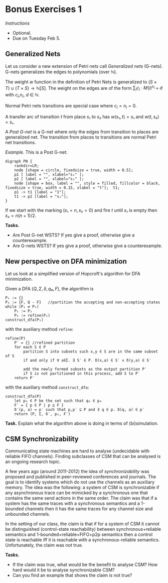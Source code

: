 # Bonus Exercises 1

_Instructions_
* Optional.
* Due on Tuesday Feb 5.

## Generalized Nets

Let us consider a new extension of Petri nets call _Generalized nets_ (G-nets).
G-nets generalizes the edges to polynomials (over ℕ).

The weight $w$ function in the definition of Petri Nets is generalized to $(S × T) ∪ (T × S) → ℕ[S]$.
The weight on the edges are of the form $∑_i c_i⋅M(i)^{n_i} + d$ with $c_i$,$n_i$, $d$ ∈ ℕ.

Normal Petri nets transitions are special case where $c_i = n_i = 0$.

A transfer arc of transition $t$ from place $s₁$ to $s₂$ has $w(s₁,t) = s₁$ and $w(t,s₂) = s₁$.

A _Post G-net_ is a G-net where only the edges from transition to places are generalized net.
The transition from places to transitions are normal Petri net transitions.

_Example._
This is a Post G-net:
```graphviz
digraph PN {
	rankdir=LR;
    node [shape = circle, fixedsize = true, width = 0.5];
    p1 [ label = "", xlabel="s₁" ];
    p2 [ label = "", xlabel="s₂" ];
    node [shape = box, label = "", style = filled, fillcolor = black, fixedsize = true, width = 0.15, xlabel = "t"];  t1;
    p1 -> t1 [label = "1"];
    t1 -> p2 [label = "s₁"];
}
```
If we start with the marking $(s₁ = n, s₂ = 0)$ and fire $t$ until $s₁$ is empty then $s₂ = n(n+1)/2$.


__Tasks.__
* Are Post G-net WSTS? If yes give a proof, otherwise give a counterexample.
* Are G-nets WSTS? If yes give a proof, otherwise give a counterexample.


## New perspective on DFA minimization

Let us look at a simplified version of Hopcroft's algorithm for DFA minimization.

Given a DFA $(Q, Σ, δ, q₀, F)$, the algorithm is

```
P₁ := {}
P₂ := {F, Q - F}   //partition the accepting and non-accepting states
while (P₁ ≠ P₂)
    P₁ := P₂
    P₂ := refine(P₂)
construct_dfa(P₁)
```
with the auxiliary method `refine`:
```
refine(P)
    P′ = {} //refined partition
    for each S ∈ P
        partition S into subsets such x,y ∈ S are in the same subset of S
        if and only if ∀ a∈Σ. ∃ S′ ∈ P. δ(x,a) ∈ S′ ∧ δ(y,a) ∈ S′

        add the newly formed subsets as the output partition P′
        if S is not partitioned in this process, add S to P′
    return P′
```
with the auxiliary method `construct_dfa`:
```
construct_dfa(P)
    let p₀ ∈ P be the set such that q₀ ∈ p₀
    F′ = { p ∈ P | p ⊆ F }
    δ′(p, a) = p′ such that p,p′ ⊆ P and ∃ q ∈ p. δ(q, a) ∈ p′
    return (P, Σ, δ′, p₀, F′)
```

__Task.__
Explain what the algorithm above is doing in terms of (bi)simulation.

## CSM Synchronizability

Communicating state machines are hard to analyse (undecidable with reliable FIFO channels).
Finding subclasses of CSM that can be analysed is an ongoing research topic.

A few years ago (around 2011-2012) the idea of _synchronizability_ was proposed and published in peer-reviewed conferences and journals.
The goal is to identify systems which do not use the channels as an auxiliary memory.
The idea was the following: a system of CSM is synchronizable if any asynchronous trace can be mimicked by a synchronous one that contains the same send actions in the same order.
The claim was that if a system has the same traces with a synchronous semantics and a 1-bounded channels then it has the same traces for any channel size and unbounded channels.

In the setting of our class, the claim is that if for a system of CSM it cannot be distinguished (control-state reachability) between synchronous+reliable semantics and 1-bounded+reliable+FIFO+p2p semantics then a control state is reachable iff it is reachable with a synchronous-reliable semantics.
Unfortunately, the claim was not true.

__Tasks.__
* If the claim was true, what would be the benefit to analyse CSM? How hard would it be to analyse synchronizable CSM?
* Can you find an example that shows the claim is not true?


